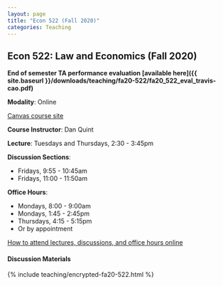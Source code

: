 ```yaml
---
layout: page
title: "Econ 522 (Fall 2020)"
categories: Teaching
---
```


## Econ 522: Law and Economics (Fall 2020)

**End of semester TA performance evaluation [available here]({{ site.baseurl }}/downloads/teaching/fa20-522/fa20_522_eval_travis-cao.pdf)**

**Modality**: Online

[Canvas course site](https://canvas.wisc.edu/courses/218041)

**Course Instructor**: Dan Quint

**Lecture**: Tuesdays and Thursdays, 2:30 - 3:45pm

**Discussion Sections**:
* Fridays, 9:55 - 10:45am
* Fridays, 11:00 - 11:50am

**Office Hours**:
* Mondays, 8:00 - 9:00am
* Mondays, 1:45 - 2:45pm
* Thursdays, 4:15 - 5:15pm
* Or by appointment

[How to attend lectures, discussions, and office hours online](https://canvas.wisc.edu/courses/218041/pages/how-to-join-live-lecture-slash-discussion-section-slash-office-hours)

#### Discussion Materials

{% include teaching/encrypted-fa20-522.html %}